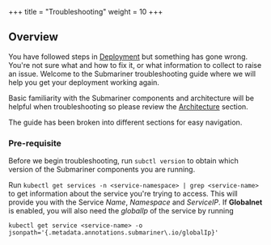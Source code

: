 +++
title = "Troubleshooting"
weight = 10
+++

## Overview

You have followed steps in [Deployment](../deployment) but something has gone wrong. You're not sure what and how to fix it, or what
information to collect to raise an issue. Welcome to the Submariner troubleshooting guide where we will help you get your deployment working
again.

Basic familiarity with the Submariner components and architecture will be helpful when troubleshooting so please review the
[Architecture](../../getting-started/architecture) section.

The guide has been broken into different sections for easy navigation.

### Pre-requisite

Before we begin troubleshooting, run `subctl version` to obtain which version of the Submariner components you are running.

Run `kubectl get services -n <service-namespace> | grep <service-name>` to get information about the service you're trying to access. This
will provide you with the Service *Name*, *Namespace* and *ServiceIP*. If **Globalnet** is enabled, you will also need the *globalIp* of the
service by running

`kubectl get service <service-name> -o jsonpath='{.metadata.annotations.submariner\.io/globalIp}'`



